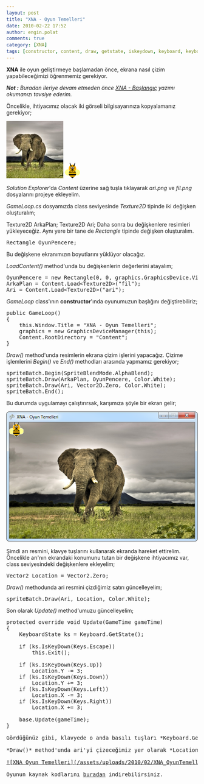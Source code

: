 ```yaml
---
layout: post
title: "XNA - Oyun Temelleri"
date: 2010-02-22 17:52
author: engin.polat
comments: true
category: [XNA]
tags: [constructor, content, draw, getstate, iskeydown, keyboard, keyboardstate, loadcontent, location, rectangle, spritebatch, texture2d, update, vector2, XNA, xna game studio]
---
```

**XNA** ile oyun geliştirmeye başlamadan önce, ekrana nasıl çizim yapabileceğimizi öğrenmemiz gerekiyor.

***Not :** Buradan ileriye devam etmeden önce <a title="enginpolat.com : XNA - Başlangıç" href="/xna-baslangic/" target="_blank">XNA - Başlangıç</a> yazımı okumanızı tavsiye ederim.*

Öncelikle, ihtiyacımız olacak iki görseli bilgisayarınıza kopyalamanız gerekiyor;

<a href="/assets/uploads/2010/02/fil.jpg">![Fil Resmi - Arkaplan olarak kullanılacak](/assets/uploads/2010/02/fil-150x150.jpg "fil")</a> <a href="/assets/uploads/2010/02/ari.png">![Arı Resmi](/assets/uploads/2010/02/ari.png "ari")</a>

*Solution Explorer*'da *Content* üzerine sağ tuşla tıklayarak *ari.png* ve *fil.png* dosyalarını projeye ekleyelim.

*GameLoop.cs* dosyamızda class seviyesinde *Texture2D* tipinde iki değişken oluşturalım;


Texture2D ArkaPlan;
Texture2D Ari;</pre>
Daha sonra bu değişkenlere resimleri yükleyeceğiz. Aynı yere bir tane de *Rectangle* tipinde değişken oluşturalım.
<pre class="brush:csharp">Rectangle OyunPencere;</pre>
Bu değişkene ekranımızın boyutlarını yüklüyor olacağız.

*LoadContent()* method'unda bu değişkenlerin değerlerini atayalım;
<pre class="brush:csharp">OyunPencere = new Rectangle(0, 0, graphics.GraphicsDevice.Viewport.Width, graphics.GraphicsDevice.Viewport.Height);
ArkaPlan = Content.Load&lt;Texture2D&gt;("fil");
Ari = Content.Load&lt;Texture2D&gt;("ari");</pre>
*GameLoop* class'ının **constructor**'ında oyunumuzun başlığını değiştirebiliriz;
<pre class="brush:csharp">public GameLoop()
{
    this.Window.Title = "XNA - Oyun Temelleri";
    graphics = new GraphicsDeviceManager(this);
    Content.RootDirectory = "Content";
}</pre>
*Draw()* method'unda resimlerin ekrana çizim işlerini yapacağız. Çizime işlemlerini *Begin()* ve *End()* methodları arasında yapmamız gerekiyor;
<pre class="brush:csharp">spriteBatch.Begin(SpriteBlendMode.AlphaBlend);
spriteBatch.Draw(ArkaPlan, OyunPencere, Color.White);
spriteBatch.Draw(Ari, Vector2D.Zero, Color.White);
spriteBatch.End();</pre>
Bu durumda uygulamayı çalıştırırsak, karşımıza şöyle bir ekran gelir;

<a href="/assets/uploads/2010/02/XNA_OyunTemelleri_1.png">![XNA Oyun Temelleri](/assets/uploads/2010/02/XNA_OyunTemelleri_1.png "XNA OyunTemelleri")</a>

Şimdi arı resmini, klavye tuşlarını kullanarak ekranda hareket ettirelim. Öncelikle arı'nın ekrandaki konumunu tutan bir değişkene ihtiyacımız var, class seviyesindeki değişkenlere ekleyelim;
<pre class="brush:csharp">Vector2 Location = Vector2.Zero;</pre>
*Draw()* methodunda ari resmini çizdiğimiz satırı güncelleyelim;
<pre class="brush:csharp">spriteBatch.Draw(Ari, Location, Color.White);</pre>
Son olarak *Update()* method'umuzu güncelleyelim;
<pre class="brush:csharp">protected override void Update(GameTime gameTime)
{
    KeyboardState ks = Keyboard.GetState();

    if (ks.IsKeyDown(Keys.Escape))
        this.Exit();

    if (ks.IsKeyDown(Keys.Up))
        Location.Y -= 3;
    if (ks.IsKeyDown(Keys.Down))
        Location.Y += 3;
    if (ks.IsKeyDown(Keys.Left))
        Location.X -= 3;
    if (ks.IsKeyDown(Keys.Right))
        Location.X += 3;

    base.Update(gameTime);
}

Gördüğünüz gibi, klavyede o anda basılı tuşları *Keyboard.GetState()* ile *ks* değişkenine yüklüyoruz, sonra basit karşılaştırmalar ile *Location* değişkenimizin *X* ve *Y* değerlerini değiştiriyoruz.

*Draw()* method'unda ari'yi çizeceğimiz yer olarak *Location* değişkenini verdiğimiz için, klavyeyi kullanarak ari'yi hareket ettirebildiğimizi görüyoruz.

<a href="/assets/uploads/2010/02/XNA_OyunTemelleri_2.png">![XNA Oyun Temelleri](/assets/uploads/2010/02/XNA_OyunTemelleri_2.png "XNA Oyun Temelleri")</a>

Oyunun kaynak kodlarını <a title="enginpolat.com : XNA Temelleri" href="/assets/uploads/2010/02/XNA_OyunTemelleri.rar" target="_blank">buradan</a> indirebilirsiniz.

